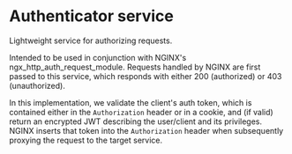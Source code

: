 # Authenticator service

Lightweight service for authorizing requests.

Intended to be used in conjunction with NGINX's ngx_http_auth_request_module.
Requests handled by NGINX are first passed to this service, which responds with
either 200 (authorized) or 403 (unauthorized).

In this implementation, we validate the client's auth token, which is contained
either in the ``Authorization`` header or in a cookie, and (if valid)
return an encrypted JWT describing the user/client and its privileges.
NGINX inserts that token into the ``Authorization`` header when subsequently
proxying the request to the target service.
